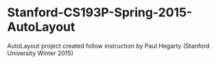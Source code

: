 # Stanford-CS193P-Spring-2015-AutoLayout
AutoLayout project created follow instruction by Paul Hegarty (Stanford University Winter 2015)
